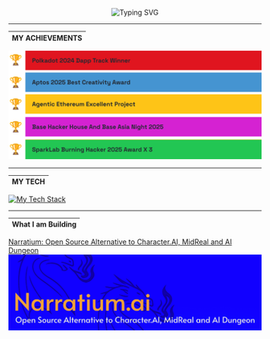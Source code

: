 <p align="center">
  <img src="https://readme-typing-svg.herokuapp.com?font=Fira+Code&size=24&pause=1000&center=true&vCenter=true&width=435&lines=Full-Stack+Developer;Hackathon+Winner" alt="Typing SVG" />
</p>

---

| MY ACHIEVEMENTS |
| :-------------- |

![My Achievements](./image/achievement.svg)

---

| MY TECH |
| :-------------- |

[![My Tech Stack](https://mobaicons.com/icons/python,rust,typescript,javascript,nextjs,react,react-router,tailwindcss,shadcn,zustand,prisma,trpc,postgresql,mysql,nodejs,fastapi,nestjs,supabase,clerk,electron,tauri,zod,i18next,vite,redux,pinia,headlessui,mui,daisyui,motion,grpc,hono,elysiajs,salvo,inlang,go,qt,astro,nuxtjs,preact,npm,yarn,eslint,prettier,markdown?sort)](https://github.com/Artist-MOBAI/MOBAIcons)

---

| What I am Building  |
| :-------------- |
[Narratium: Open Source Alternative to Character.AI, MidReal and AI Dungeon](https://github.com/Narratium/Narratium.ai)
[![Narratium.ai](./image/banner.png)](https://github.com/Narratium/Narratium.ai)
